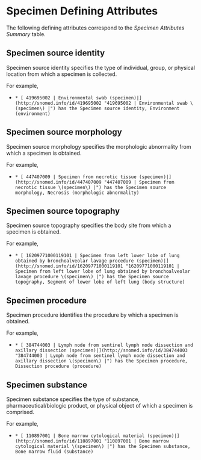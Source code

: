 # Specimen Defining Attributes

The following defining attributes correspond to the  _Specimen Attributes Summary_ table.

## Specimen source identity

Specimen source identity specifies the type of individual, group, or physical location from which a specimen is collected.

For example, 

  *     * [ 419695002 | Environmental swab (specimen)|](http://snomed.info/id/419695002 "419695002 | Environmental swab \(specimen\) |") has the Specimen source identity, Environment (environment)

## Specimen source morphology

Specimen source morphology specifies the morphologic abnormality from which a specimen is obtained.

For example, 

  *     * [ 447407009 | Specimen from necrotic tissue (specimen)|](http://snomed.info/id/447407009 "447407009 | Specimen from necrotic tissue \(specimen\) |") has the Specimen source morphology, Necrosis (morphologic abnormality)

## Specimen source topography

Specimen source topography specifies the body site from which a specimen is obtained.

For example, 

  *     * [ 16209771000119101 | Specimen from left lower lobe of lung obtained by bronchoalveolar lavage procedure (specimen)|](http://snomed.info/id/16209771000119101 "16209771000119101 | Specimen from left lower lobe of lung obtained by bronchoalveolar lavage procedure \(specimen\) |") has the Specimen source topography, Segment of lower lobe of left lung (body structure)

## Specimen procedure

Specimen procedure identifies the procedure by which a specimen is obtained.

For example, 

  *     * [ 384744003 | Lymph node from sentinel lymph node dissection and axillary dissection (specimen)|](http://snomed.info/id/384744003 "384744003 | Lymph node from sentinel lymph node dissection and axillary dissection \(specimen\) |") has the Specimen procedure, Dissection procedure (procedure)

## Specimen substance

Specimen substance specifies the type of substance, pharmaceutical/biologic product, or physical object of which a specimen is comprised.

For example, 

  *     * [ 110897001 | Bone marrow cytological material (specimen)|](http://snomed.info/id/110897001 "110897001 | Bone marrow cytological material \(specimen\) |") has the Specimen substance, Bone marrow fluid (substance)

  

